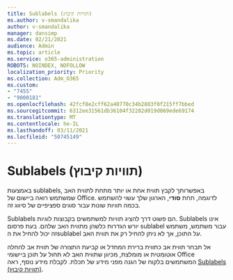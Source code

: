 ```yaml
---
title: Sublabels (תוויות קיבוץ)
ms.author: v-smandalika
author: v-smandalika
manager: dansimp
ms.date: 02/21/2021
audience: Admin
ms.topic: article
ms.service: o365-administration
ROBOTS: NOINDEX, NOFOLLOW
localization_priority: Priority
ms.collection: Adm_O365
ms.custom:
- "7455"
- "9000181"
ms.openlocfilehash: 42fcf8e2cff62a40770c34b2883f0f215ff7bbed
ms.sourcegitcommit: 6312ee31561db36104f32282d019d069ede69174
ms.translationtype: MT
ms.contentlocale: he-IL
ms.lasthandoff: 03/11/2021
ms.locfileid: "50745149"
---
```

# <a name="sublabels-grouping-labels"></a>Sublabels (תוויות קיבוץ)

באמצעות sublabels, באפשרותך לקבץ תווית אחת או יותר מתחת לתווית האב שמשתמש רואה ביישום של Office. לדוגמה, תחת **סודי**, הארגון שלך עשוי להשתמש בכמה תוויות שונות עבור סוגים ספציפיים של סיווג זה.

Sublabels הם פשוט דרך להציג תוויות למשתמשים בקבוצות לוגיות. Sublabels אינו יורש הגדרות כלשהן מתווית האב שלהם. בעת פרסום sublabel עבור משתמש, משתמש זה יכול להחיל את הsublabel על התוכן, אך לא ניתן להחיל רק את תווית האב.

אל תבחר תווית אב כתווית ברירת המחדל או קביעת התצורה של תווית אב להחלה אוטומטית או מומלצת, מכיוון שתווית האב לא תחול על תוכן ביישומי Office המשתמשים בלקוח של הגנה מפני מידע של תכלת. לקבלת מידע נוסף, ראה [Sublabels (תוויות קיבוץ)](https://docs.microsoft.com/microsoft-365/compliance/sensitivity-labels).